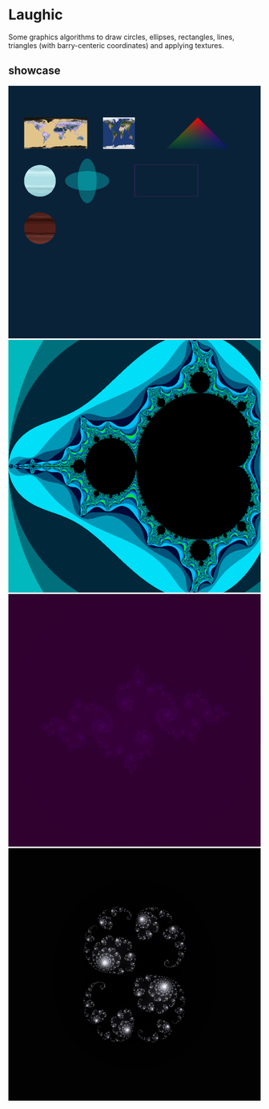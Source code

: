 # Laughic

Some graphics algorithms to draw circles, ellipses, rectangles, lines, triangles (with barry-centeric coordinates) and applying textures.

## showcase

![showcase img](./imgs/showcase)
![mandelbrot img](./imgs/mandelbrot)
![julia1 img](./imgs/julia_n079_p01889)
![julia2 img](./imgs/julia_p0285_p001)
